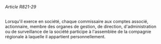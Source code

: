 ###### Article R821-29

Lorsqu'il exerce en société, chaque commissaire aux comptes associé, actionnaire, membre des organes de gestion, de direction, d'administration ou de surveillance de la société participe à l'assemblée de la compagnie régionale à laquelle il appartient personnellement.

